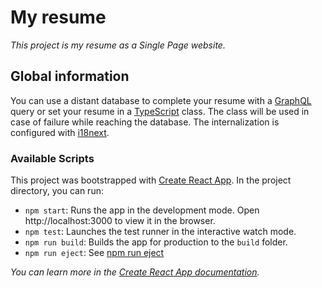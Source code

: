 # My resume

_This project is my resume as a Single Page website._


## Global information

You can use a distant database to complete your resume with a [GraphQL](https://graphql.org/) query or set your resume in a [TypeScript](https://www.typescriptlang.org/) class. 
The class will be used in case of failure while reaching the database. The internalization is configured with [i18next](https://www.i18next.com/).

### Available Scripts

This project was bootstrapped with [Create React App](https://github.com/facebook/create-react-app).
In the project directory, you can run:

- `npm start`: Runs the app in the development mode. Open http://localhost:3000 to view it in the browser.
- `npm test`: Launches the test runner in the interactive watch mode.
- `npm run build`: Builds the app for production to the `build` folder.
- `npm run eject`: See [npm run eject](https://create-react-app.dev/docs/available-scripts/#npm-run-eject)


_You can learn more in the [Create React App documentation](https://facebook.github.io/create-react-app/docs/getting-started)._
